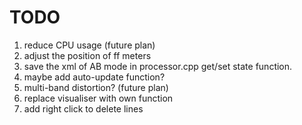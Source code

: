 # TODO

1. reduce CPU usage (future plan)
2. adjust the position of ff meters
3. save the xml of AB mode in processor.cpp get/set state function.
4. maybe add auto-update function?
5. multi-band distortion? (future plan)
6. replace visualiser with own function
7. add right click to delete lines
